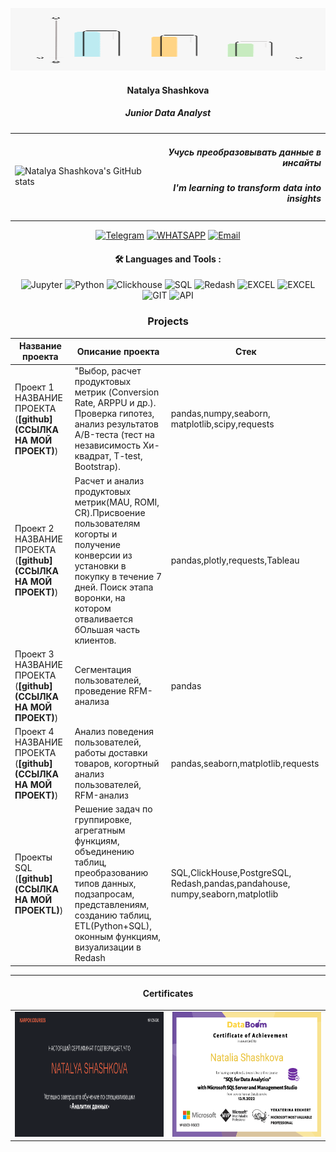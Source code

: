 <p align="center">
  <img width="800" height="100" src="https://github.com/NatalyaShashkova/NatalyaShashkova/blob/main/gif/2D%20Graph.gif"  alt="animated" />
</p>

#### <p align="center">Natalya Shashkova</p>
##### <p align="center">Junior Data Analyst</p>

<table align="center">
  <tr>
    <td align="left">
      <img width="350" height="100" src="https://github-readme-stats.vercel.app/api?username=NatalyaShashkova&show_icons=true&theme=radical&title_color=0000ff&icon_color=0000ff&text_color=191970&bg_color=87cefa" alt="Natalya Shashkova's GitHub stats" />
    </td>
    <td align="right">
      <h5>Учусь преобразовывать данные в инсайты</h5>
      <h5>I'm learning to transform data into insights</h5>
    </td>
  </tr>
</table>
<div align="center">

  <a href="">[![Telegram](https://img.shields.io/badge/-Telegram-27A7E7?style=for-the-badge&logo=telegram)](https://t.me/NatalyaShaskova)</a>
  <a href="">[![WHATSAPP](https://img.shields.io/badge/-WHATSAPP-28D146?style=for-the-badge&logo=whatsapp&logoColor=FFFFFF)](https://wa.me/9215815503)</a>
<a href="mailto:9215815503sh@gmail.com">
  <img src="https://img.shields.io/badge/-Email-27A7E7?style=for-the-badge&logo=email" alt="Email">
</a>



####  🛠️ Languages and Tools :  
![Jupyter](https://img.shields.io/badge/-Jupyter_Notebook-FFF?style=for-the-badge&logo=Jupyter)
![Python](https://img.shields.io/badge/-Python-FFF?style=for-the-badge&logo=python)
![Clickhouse](https://img.shields.io/badge/-Clickhouse-FFF?style=for-the-badge&logo=Clickhouse)
![SQL](https://img.shields.io/badge/-SQL-00A4EF?style=for-the-badge&logo=SQL)
![Redash](https://img.shields.io/badge/-Redash-E44D26?style=for-the-badge&logo=Redash)
![EXCEL](https://img.shields.io/badge/-EXCEL-FF?style=for-the-badge&logo=EXCEL)
![EXCEL](https://img.shields.io/badge/-Google_Sheets-FFF?style=for-the-badge&logo=GoogleSheets)
![GIT](https://img.shields.io/badge/-GIT-FFF?style=for-the-badge&logo=GIT)
![API](https://img.shields.io/badge/-API-FF6600?style=for-the-badge&logo=API)

</div>

### <p align="center">Projects</p>
|Название проекта| Описание проекта| Стек|
|----------------|-----------------|-----|
|Проект 1  НАЗВАНИЕ ПРОЕКТА  (__[github](ССЫЛКА НА МОЙ ПРОЕКТ)__)|"Выбор, расчет продуктовых метрик (Conversion Rate, ARPPU и др.). Проверка гипотез, анализ результатов А/B-теста (тест на независимость Хи-квадрат, T-test, Bootstrap).|pandas,numpy,seaborn,  matplotlib,scipy,requests|
|Проект 2 НАЗВАНИЕ ПРОЕКТА  (__[github](ССЫЛКА НА МОЙ ПРОЕКТ)__)|Расчет и анализ продуктовых метрик(MAU, ROMI, CR).Присвоение пользователям когорты и получение конверсии из установки в покупку в течение 7 дней. Поиск этапа воронки, на котором отваливается бОльшая часть клиентов.|pandas,plotly,requests,Tableau|
|Проект 3 НАЗВАНИЕ ПРОЕКТА  (__[github](ССЫЛКА НА МОЙ ПРОЕКТ)__)|Сегментация пользователей, проведение RFM-анализа|pandas|
|Проект 4 НАЗВАНИЕ ПРОЕКТА  (__[github](ССЫЛКА НА МОЙ ПРОЕКТ)__)|Анализ поведения пользователей, работы доставки товаров, когортный анализ пользователей, RFM-анализ|pandas,seaborn,matplotlib,requests|
|Проекты SQL  (__[github](ССЫЛКА НА МОЙ ПРОЕКТL)__)|Решение задач по группировке, агрегатным функциям, объединению таблиц, преобразованию типов данных, подзапросам, представлениям, созданию таблиц, ETL(Python+SQL), оконным функциям, визуализации в Redash|SQL,ClickHouse,PostgreSQL,  Redash,pandas,pandahouse,  numpy,seaborn,matplotlib|

<hr>


#### <p align="center">Certificates</p>
<table align="center">
  <tr>
    <td align="left">
      <img width="400" height="200" src="https://github.com/NatalyaShashkova/NatalyaShashkova/blob/main/gif/Снимок%20экрана%202024-07-16%20в%2023.35.49.png" />
    </td>
    <td align="right">
      <img width="400" height="200" src="https://github.com/NatalyaShashkova/NatalyaShashkova/blob/main/gif/Снимок%20экрана%202024-07-16%20в%2023.38.44.png" />
    </td>
  </tr>
</table>


